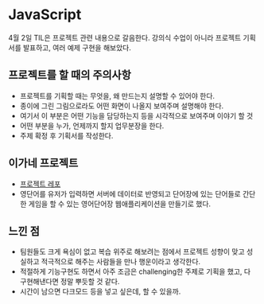 # JavaScript
4월 2일 TIL은 프로젝트 관련 내용으로 갈음한다. 
강의식 수업이 아니라 프로젝트 기획서를 발표하고, 여러 예제 구현을 해보았다.

## 프로젝트를 할 때의 주의사항
- 프로젝트를 기획할 때는 무엇을, 왜 만드는지 설명할 수 있어야 한다.
- 종이에 그린 그림으로라도 어떤 화면이 나올지 보여주며 설명해야 한다.
- 여기서 이 부분은 어떤 기능을 담당하는지 등을 시각적으로 보여주며 이야기 할 것
- 어떤 부분을 누가, 언제까지 할지 업무분장을 한다.
- 주제 확정 후 기획서를 작성한다.

## 이가네 프로젝트
- [프로젝트 레포](https://github.com/hanana1253/project1)
- 영단어를  유저가 입력하면 서버에 데이터로 반영되고 단어장에 있는 단어들로 간단한 게임을 할 수 있는 영어단어장 웹애플리케이션을 만들기로 했다.

## 느낀 점
- 팀원들도 크게 욕심이 없고 복습 위주로 해보려는 점에서 프로젝트 성향이 맞고 성실하고 적극적으로 해주는 사람들을 만나 행운이라고 생각한다. 
- 적절하게 기능구현도 하면서 아주 조금은 challenging한 주제로 기획을 했고, 다 구현해낸다면 정말 뿌듯할 것 같다.
- 시간이 남으면 다크모드 등을 넣고 싶은데, 할 수 있을까.

